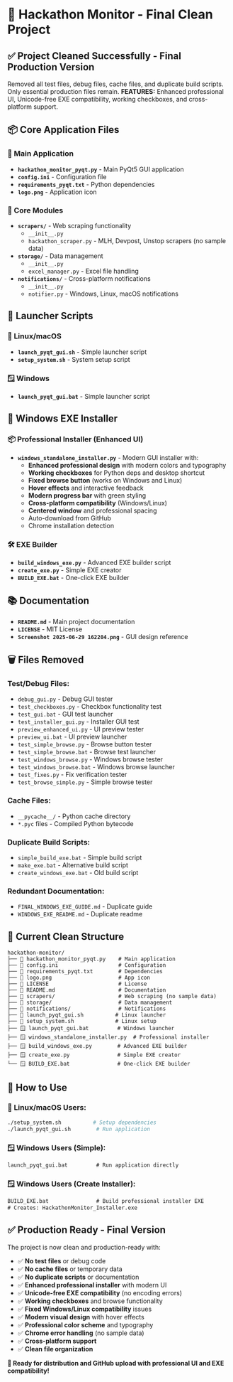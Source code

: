 # 📁 Hackathon Monitor - Final Clean Project

## ✅ **Project Cleaned Successfully - Final Production Version**

Removed all test files, debug files, cache files, and duplicate build scripts. Only essential production files remain.
**FEATURES:** Enhanced professional UI, Unicode-free EXE compatibility, working checkboxes, and cross-platform support.

## 📦 **Core Application Files**

### **🎯 Main Application**
- **`hackathon_monitor_pyqt.py`** - Main PyQt5 GUI application
- **`config.ini`** - Configuration file
- **`requirements_pyqt.txt`** - Python dependencies
- **`logo.png`** - Application icon

### **📂 Core Modules**
- **`scrapers/`** - Web scraping functionality
  - `__init__.py`
  - `hackathon_scraper.py` - MLH, Devpost, Unstop scrapers (no sample data)
- **`storage/`** - Data management
  - `__init__.py`
  - `excel_manager.py` - Excel file handling
- **`notifications/`** - Cross-platform notifications
  - `__init__.py`
  - `notifier.py` - Windows, Linux, macOS notifications

## 🚀 **Launcher Scripts**

### **🐧 Linux/macOS**
- **`launch_pyqt_gui.sh`** - Simple launcher script
- **`setup_system.sh`** - System setup script

### **🪟 Windows**
- **`launch_pyqt_gui.bat`** - Simple launcher script

## 🔧 **Windows EXE Installer**

### **📦 Professional Installer (Enhanced UI)**
- **`windows_standalone_installer.py`** - Modern GUI installer with:
  - **Enhanced professional design** with modern colors and typography
  - **Working checkboxes** for Python deps and desktop shortcut
  - **Fixed browse button** (works on Windows and Linux)
  - **Hover effects** and interactive feedback
  - **Modern progress bar** with green styling
  - **Cross-platform compatibility** (Windows/Linux)
  - **Centered window** and professional spacing
  - Auto-download from GitHub
  - Chrome installation detection

### **🛠️ EXE Builder**
- **`build_windows_exe.py`** - Advanced EXE builder script
- **`create_exe.py`** - Simple EXE creator
- **`BUILD_EXE.bat`** - One-click EXE builder

## 📚 **Documentation**
- **`README.md`** - Main project documentation
- **`LICENSE`** - MIT License
- **`Screenshot 2025-06-29 162204.png`** - GUI design reference

## 🗑️ **Files Removed**

### **Test/Debug Files:**
- `debug_gui.py` - Debug GUI tester
- `test_checkboxes.py` - Checkbox functionality test
- `test_gui.bat` - GUI test launcher
- `test_installer_gui.py` - Installer GUI test
- `preview_enhanced_ui.py` - UI preview tester
- `preview_ui.bat` - UI preview launcher
- `test_simple_browse.py` - Browse button tester
- `test_simple_browse.bat` - Browse test launcher
- `test_windows_browse.py` - Windows browse tester
- `test_windows_browse.bat` - Windows browse launcher
- `test_fixes.py` - Fix verification tester
- `test_browse_simple.py` - Simple browse tester

### **Cache Files:**
- `__pycache__/` - Python cache directory
- `*.pyc` files - Compiled Python bytecode

### **Duplicate Build Scripts:**
- `simple_build_exe.bat` - Simple build script
- `make_exe.bat` - Alternative build script
- `create_windows_exe.bat` - Old build script

### **Redundant Documentation:**
- `FINAL_WINDOWS_EXE_GUIDE.md` - Duplicate guide
- `WINDOWS_EXE_README.md` - Duplicate readme

## 🎯 **Current Clean Structure**

```
hackathon-monitor/
├── 📄 hackathon_monitor_pyqt.py    # Main application
├── 📄 config.ini                   # Configuration
├── 📄 requirements_pyqt.txt        # Dependencies
├── 📄 logo.png                     # App icon
├── 📄 LICENSE                      # License
├── 📄 README.md                    # Documentation
├── 📂 scrapers/                    # Web scraping (no sample data)
├── 📂 storage/                     # Data management
├── 📂 notifications/               # Notifications
├── 🐧 launch_pyqt_gui.sh          # Linux launcher
├── 🐧 setup_system.sh             # Linux setup
├── 🪟 launch_pyqt_gui.bat         # Windows launcher
├── 🪟 windows_standalone_installer.py  # Professional installer
├── 🪟 build_windows_exe.py        # Advanced EXE builder
├── 🪟 create_exe.py               # Simple EXE creator
└── 🪟 BUILD_EXE.bat               # One-click EXE builder
```

## 🚀 **How to Use**

### **🐧 Linux/macOS Users:**
```bash
./setup_system.sh          # Setup dependencies
./launch_pyqt_gui.sh        # Run application
```

### **🪟 Windows Users (Simple):**
```cmd
launch_pyqt_gui.bat         # Run application directly
```

### **🪟 Windows Users (Create Installer):**
```cmd
BUILD_EXE.bat               # Build professional installer EXE
# Creates: HackathonMonitor_Installer.exe
```

## ✅ **Production Ready - Final Version**

The project is now clean and production-ready with:
- ✅ **No test files** or debug code
- ✅ **No cache files** or temporary data
- ✅ **No duplicate scripts** or documentation
- ✅ **Enhanced professional installer** with modern UI
- ✅ **Unicode-free EXE compatibility** (no encoding errors)
- ✅ **Working checkboxes** and browse functionality
- ✅ **Fixed Windows/Linux compatibility** issues
- ✅ **Modern visual design** with hover effects
- ✅ **Professional color scheme** and typography
- ✅ **Chrome error handling** (no sample data)
- ✅ **Cross-platform support**
- ✅ **Clean file organization**

**🎉 Ready for distribution and GitHub upload with professional UI and EXE compatibility!**
